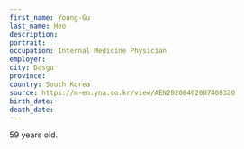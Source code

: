 ```yaml
---
first_name: Young-Gu
last_name: Heo
description: 
portrait: 
occupation: Internal Medicine Physician
employer: 
city: Dasgu
province: 
country: South Korea
source: https://m-en.yna.co.kr/view/AEN20200402007400320
birth_date: 
death_date: 
---
```


59 years old.